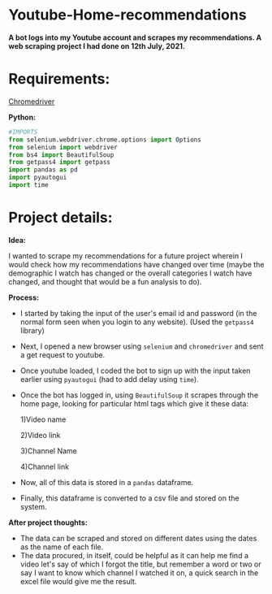 # Youtube-Home-recommendations
**A bot logs into my Youtube account and scrapes my recommendations. A web scraping project I had done on 12th July, 2021.**

# Requirements:
[Chromedriver](https://chromedriver.chromium.org/)

**Python:**
```python
#IMPORTS
from selenium.webdriver.chrome.options import Options
from selenium import webdriver
from bs4 import BeautifulSoup
from getpass4 import getpass
import pandas as pd
import pyautogui
import time
```

# Project details:

**Idea:**

I wanted to scrape my recommendations for a future project wherein I would check how my recommendations have changed over time (maybe the demographic I watch has changed or the overall categories I watch have changed, and thought that would be a fun analysis to do).


**Process:** 
- I started by taking the input of the user's email id and password (in the normal form seen when you login to any website). (Used the `getpass4` library)
- Next, I opened a new browser using `selenium` and `chromedriver` and sent a get request to youtube.
- Once youtube loaded, I coded the bot to sign up with the input taken earlier using `pyautogui` (had to add delay using `time`).
- Once the bot has logged in, using `BeautifulSoup` it scrapes through the home page, looking for particular html tags which give it these data:
  
  
  1)Video name 
  
  
  2)Video link


  3)Channel Name
  
  
  4)Channel link
- Now, all of this data is stored in a `pandas` dataframe.
- Finally, this dataframe is converted to a csv file and stored on the system. 


**After project thoughts:**
- The data can be scraped and stored on different dates using the dates as the name of each file.
- The data procured, in itself, could be helpful as it can help me find a video let's say of which I forgot the title, but remember a word or two or say I want to know which channel I watched it on, a quick search in the excel file would give me the result. 
